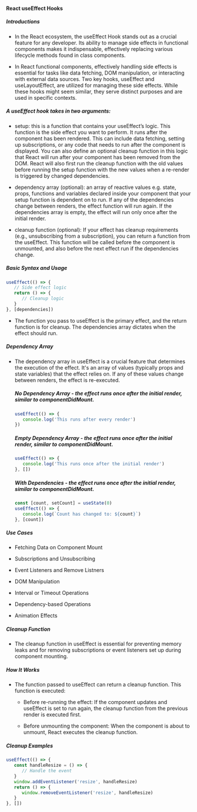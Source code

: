 #### React useEffect Hooks

##### Introductions

-  In the React ecosystem, the useEffect Hook stands out as a crucial feature for any developer. Its ability to manage side effects in functional components makes it indispensable, effectively replacing various lifecycle methods found in class components.

-  In React functional components, effectively handling side effects is essential for tasks like data fetching, DOM manipulation, or interacting with external data sources. Two key hooks, useEffect and useLayoutEffect, are utilized for managing these side effects. While these hooks might seem similar, they serve distinct purposes and are used in specific contexts.

##### A useEffect hook takes in two arguments:

-  setup: this is a function that contains your useEffect’s logic. This function is the side effect you want to perform. It runs after the component has been rendered. This can include data fetching, setting up subscriptions, or any code that needs to run after the component is displayed. You can also define an optional cleanup function in this logic that React will run after your component has been removed from the DOM. React will also first run the cleanup function with the old values before running the setup function with the new values when a re-render is triggered by changed dependencies.

-  dependency array (optional): an array of reactive values e.g. state, props, functions and variables declared inside your component that your setup function is dependent on to run. If any of the dependencies change between renders, the effect function will run again. If the dependencies array is empty, the effect will run only once after the initial render.

-  cleanup function (optional): If your effect has cleanup requirements (e.g., unsubscribing from a subscription), you can return a function from the useEffect. This function will be called before the component is unmounted, and also before the next effect run if the dependencies change.

##### Basic Syntax and Usage

```js
useEffect(() => {
   // Side effect logic
   return () => {
      // Cleanup logic
   }
}, [dependencies])
```

-  The function you pass to useEffect is the primary effect, and the return function is for cleanup. The dependencies array dictates when the effect should run.

##### Dependency Array

-  The dependency array in useEffect is a crucial feature that determines the execution of the effect. It's an array of values (typically props and state variables) that the effect relies on. If any of these values change between renders, the effect is re-executed.

   ##### No Dependency Array - the effect runs once after the initial render, similar to componentDidMount.

   ```js
   useEffect(() => {
      console.log('This runs after every render')
   })
   ```

   ##### Empty Dependency Array - the effect runs once after the initial render, similar to componentDidMount.

   ```js
   useEffect(() => {
      console.log('This runs once after the initial render')
   }, [])
   ```

   ##### With Dependencies - the effect runs once after the initial render, similar to componentDidMount.

   ```js
   const [count, setCount] = useState(0)
   useEffect(() => {
      console.log(`Count has changed to: ${count}`)
   }, [count])
   ```

##### Use Cases

-  Fetching Data on Component Mount

-  Subscriptions and Unsubscribing

-  Event Listeners and Remove Listners

-  DOM Manipulation

-  Interval or Timeout Operations

-  Dependency-based Operations

-  Animation Effects

##### Cleanup Function

-  The cleanup function in useEffect is essential for preventing memory leaks and for removing subscriptions or event listeners set up during component mounting.

##### How It Works

-  The function passed to useEffect can return a cleanup function. This function is executed:

   -  Before re-running the effect: If the component updates and useEffect is set to run again, the cleanup function from the previous render is executed first.

   -  Before unmounting the component: When the component is about to unmount, React executes the cleanup function.

##### Cleanup Examples

```js
useEffect(() => {
   const handleResize = () => {
      // Handle the event
   }
   window.addEventListener('resize', handleResize)
   return () => {
      window.removeEventListener('resize', handleResize)
   }
}, [])
```
